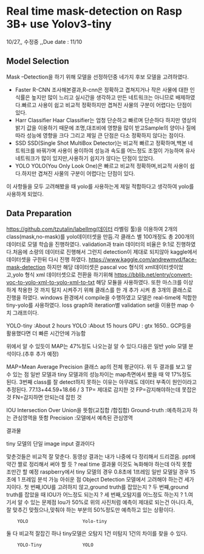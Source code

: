 # Real time mask-detection on Rasp 3B+ use Yolov3-tiny
10/27,, 수정중 ,,Due date : 11/10
## Model Selection
Mask –Detection을 하기 위해 모델을 선정하던중 네가지 후보 모델을 고려하였다.
- Faster R-CNN
 조사해본결과,R-cnn은 정확하고 겹쳐지거나 작은 사물에 대한 인식률은 높지만 많이 느리고 실시간을 생각하고 만든 네트워크는 아니므로 배제하였다.빠르고 사용이 쉽고 비교적 정확하지만 겹쳐진 사물의 구분이 어렵다는 단점이 있다.
 - Harr Classifier
Haar Classifier는 엄청 단순하고 빠르며 단순하다 하지만 영상의 밝기 값을 이용하기 때문에 조명,대조비에 영향을 많이 받고Sample의 양이나 질에 따라 성능에 영향을 크다 그리고 제일 큰 단점은 다소 정확하지 않다는 점이다.
- SSD
SSD(Single Shot MultiBox Detector)는 비교적 빠르고 정확하며,백본 네트워크를 바꿔가며 사용이 용이하여 성능과 속도를 어느정도 조절이 가능하며 유사네트워크가 많이 있지만,사용하기 쉽지가 않다는 단점이 있었다.
- YOLO
YOLO(You Only Look One)은 빠르고 비교적 정확하며,비교적 사용이 쉽다.하지만 겹쳐진 사물의 구분이 어렵다는 단점이 있다.

이 사항들을 모두 고려해봤을 때 yolo를 사용하는게 제일 적합하다고 생각하여 yolo를 사용하게 되었다.
## Data Preparation
https://github.com/tzutalin/labelImg(데이터 라벨링 툴)을 이용하여 2개의 class(mask,no-mask)를 yolo데이터셋을 만듬.각 클래스 별 100개정도 총 200개의 데이터로 모델 학습을 진행하였다.
validation과 train 데이터의 비율은 9:1로 진행하였다.처음에 소량의 데이터로 진행해서 그런지 detection이 제대로 되지않아 kaggle에서 데이터셋을 구한뒤 다시 진행 하였다.
https://www.kaggle.com/andrewmvd/face-mask-detection
하지만 해당 데이터셋은 pascal voc 형식의 xml데이터셋이었고,yolo 형식 xml 데이터셋으로 전환을 하기위해
https://bblib.net/entry/convert-voc-to-yolo-xml-to-yolo-xml-to-txt
해당 모듈을 사용하였다.
또한 마스크를 이상하게 착용한 것 까지 탐지 시켜주기 위해 클래스를 한 개 추가 시켜 총 3개의 클래스로 진행을 하였다.
windows 환경에서 compile을 수행하였고
모델은 real-time에 적합한 tiny-yolo를 사용하였다.
loss graph와 iteration별 validation set을 이용한 map 수치 그래프이다.

YOLO-tiny :About 2 hours YOLO :About 15 hours
GPU : gtx 1650..
GCP등을 활용했다면 더 빠른 시간안에 가능함

위에서 알 수 있듯이 MAP는 47%정도 나오는걸 알 수 있다.다음은 일반 yolo 모델 분석이다.(추후 추가 예정)

MAP=Mean Average Precision 클래스 ap의 전체 평균이다.
위 두 결과를 보고 알 수 있는 점
일반 모델과 tiny 모델과의 성능차이는 map측면에서 봤을 때 약 17%정도 된다.
3번째 class를 잘 detect하지 못하는 이유는 아무래도 데이터 부족이 원인이라고 추정된다.
77.13+44.59+18.66 / 3 
TP= 제대로 감지한 것
FP=감지해야하는데 못잡은것
FN=감지하면 안되는데 잡힌 것

IOU Intersection Over Union을 뜻함(교집합 /합집합)
Ground-truth :예측하고자 하는 관심영역을 뜻함
Precision :모델에서 예측된 관심영역


결과물

tiny 모델의 단일 image input 결과이다


맞춘것들은 비교적 잘 맞춘다.
동영상 결과는 내가 나중에 다 정리해서 드리겠음.
ppt에 약간 짤로 정리해서 써야 할 듯 ?
real time 결과물 
이것도 녹화해야 하는데 아직 못함 조만간 할 예정
raspberry에서 
tiny 모델의 경우 0.8초에 1프레임 일반 모델일 경우 15초에 1 프레임 분석 가능 
아쉬운 점 
Object Detection 모델에서 고려해야 하는건 세가지이다.
첫 번째,IOU를 고려하지 않고,ground truth를 잡았는지 ?
두 번쨰,ground truth를 잡았을 때 IOU가 어느정도 되는지 ?
세 번째,오탐지를 어느정도 하는지 ? 
1.여기서 알 수 있는 문제점 Iou가 50%로 위의 사진처럼 예측이 제대로 되는건 아니다.즉,잘 맞추긴 맞췄으나,맞춰야 하는 부분의 50%정도만 예측하고 있는 상황이다.

		YOLO					Yolo-tiny

둘 다 비교적 잘잡긴 하나 tiny모델은 오탐지 1건 미탐지 1건의 차이를 찾을 수 있다.

		YOLO-Tiny				YOLO
